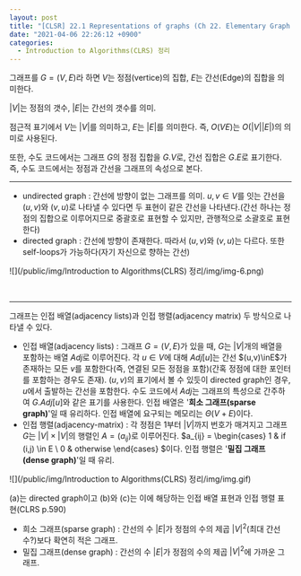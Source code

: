```yaml
---
layout: post
title: "[CLSR] 22.1 Representations of graphs (Ch 22. Elementary Graph Algorithms)"
date: "2021-04-06 22:26:12 +0900"
categories:
  - Introduction to Algorithms(CLRS) 정리
---
```

그래프를 $G= (V, E)$라 하면 $V$는 정점(vertice)의 집합,
 $E$는 간선(Edge)의 집합을 의미한다.
 


$|V|$는 정점의 갯수, $|E|$는 간선의 갯수를 의미.



 점근적 표기에서 $V$는 $|V|$를 의미하고, $E$는 $|E|$를
 의미한다. 즉, $O(VE)$는 $O(|V||E|)$의 의미로 사용된다.
 



 또한, 수도 코드에서는 그래프 $G$의 정점 집합을 $G.V$로, 간선
 집합은 $G.E$로 표기한다. 즉, 수도 코드에서는 정점과 간선을
 그래프의 속성으로 본다.
 




---


- undirected graph : 간선에 방향이 없는 그래프를 의미. $u,v
                      \in V$를 잇는 간선을 $(u,v)$와 $(v, u)$로 나타낼 수 있다면
 두 표현이 같은 간선을 나타낸다.(간선 하나는 정점의
 집합으로 이루어지므로 중괄호로 표현할 수 있지만,
 관행적으로 소괄호로 표현한다)
- directed graph : 간선에 방향이 존재한다. 따라서 $(u,v)$와
 $(v,u)$는 다르다. 또한 self\-loops가 가능하다(자기 자신으로
 향하는 간선)





![](/public/img/Introduction to Algorithms(CLRS) 정리/img/img-6.png)










 




---



 그래프는 인접 배열(adjacency lists)과 인접 행렬(adjacency
 matrix) 두 방식으로 나타낼 수 있다.
 


- 인접 배열(adjacency lists) : 그래프 $G = (V,E)$가 있을 때,
 $G$는 $|V|$개의 배열을 포함하는 배열 $Adj$로 이루어진다.
 각 $u \in V$에 대해 $Adj[u]$는 간선 $(u,v)\inE$가 존재하는
 모든 $v$를 포함한다(즉, 연결된 모든 정점을 포함)(간혹
 정점에 대한 포인터를 포함하는 경우도 존재). $(u,v)$의
 표기에서 볼 수 있듯이 directed graph인 경우, $u$에서
 출발하는 간선을 포함한다. 수도 코드에서 $Adj$는 그래프의
 특성으로 간주하여 $G.Adj[u]$와 같은 표기를 사용한다. 인접
 배열은 '**희소 그래프(sparse graph)**'일 때 유리하다.
 인접 배열에 요구되는 메모리는 $\Theta(V + E)$이다.
- 인접 행렬(adjacency\-matrix) : 각 정점은 1부터 $|V|$까지
 번호가 매겨지고 그래프 $G$는 $|V| \times |V|$의 행렬인 $A
                      = (a_{ij})$로 이루어진다. $a_{ij} = \begin{cases} 1 &amp;
                      if (i,j) \in E \\ 0 &amp; otherwise \end{cases} $이다.
 인접 행렬은 '**밀집 그래프(dense graph)**'일 때 유리.





![](/public/img/Introduction to Algorithms(CLRS) 정리/img/img.gif)




 (a)는 directed graph이고 (b)와 (c)는 이에 해당하는 인접
 배열 표현과 인접 행렬 표현(CLRS p.590\)
 






- 희소 그래프(sparse graph) : 간선의 수 $|E|$가 정점의 수의
 제곱 $|V|^2$(최대 간선 수?)보다 확연히 적은 그래프.
- 밀집 그래프(dense graph) : 간선의 수 $|E|$가 정점의 수의
 제곱 $|V|^2$에 가까운 그래프.
